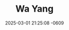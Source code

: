---
layout: cast
date: 2025-03-01 21:25:08 -0609
categories: actor

# Site Attributes
title: "Wa Yang"
permalink: "/cast/Wa_Yang"

# Actor/Actress Attributes
thumbnail: "/assets/images/cast_thumbnails/Wa Yang.jpeg"
---